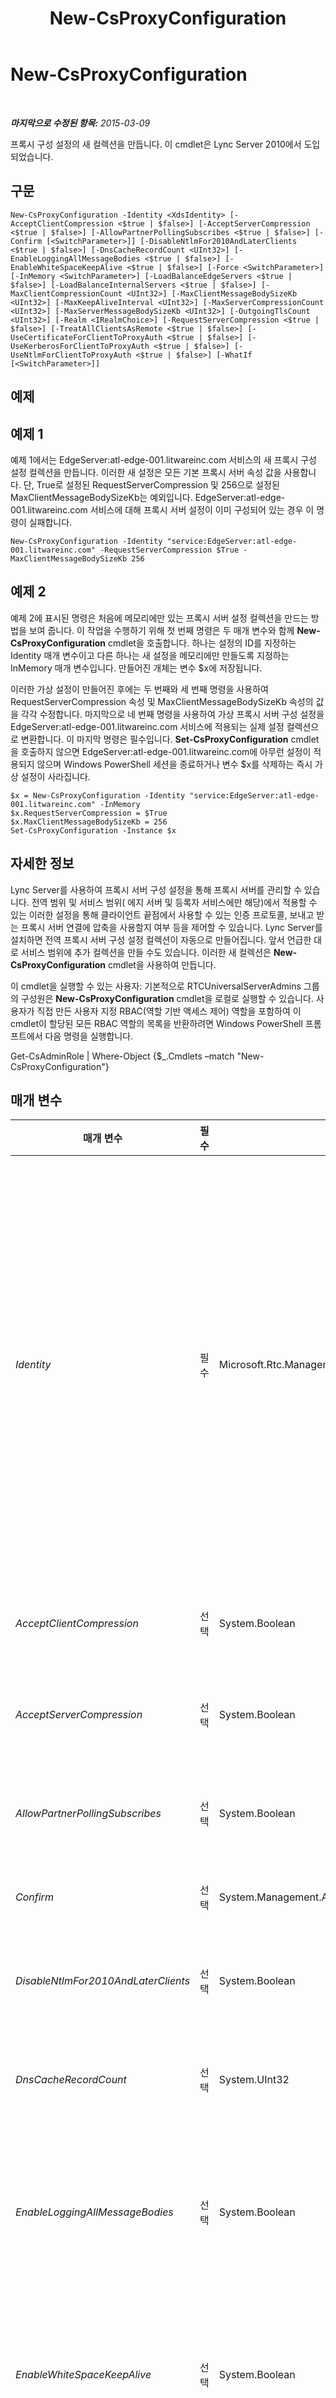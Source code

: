 ﻿---
title: New-CsProxyConfiguration
TOCTitle: New-CsProxyConfiguration
ms:assetid: 5133470e-1d77-4958-8844-a091336b2a3c
ms:mtpsurl: https://technet.microsoft.com/ko-kr/library/Gg398335(v=OCS.15)
ms:contentKeyID: 49303630
ms.date: 08/10/2015
mtps_version: v=OCS.15
ms.translationtype: HT
---

# New-CsProxyConfiguration

 

_**마지막으로 수정된 항목:** 2015-03-09_

프록시 구성 설정의 새 컬렉션을 만듭니다. 이 cmdlet은 Lync Server 2010에서 도입되었습니다.

## 구문

    New-CsProxyConfiguration -Identity <XdsIdentity> [-AcceptClientCompression <$true | $false>] [-AcceptServerCompression <$true | $false>] [-AllowPartnerPollingSubscribes <$true | $false>] [-Confirm [<SwitchParameter>]] [-DisableNtlmFor2010AndLaterClients <$true | $false>] [-DnsCacheRecordCount <UInt32>] [-EnableLoggingAllMessageBodies <$true | $false>] [-EnableWhiteSpaceKeepAlive <$true | $false>] [-Force <SwitchParameter>] [-InMemory <SwitchParameter>] [-LoadBalanceEdgeServers <$true | $false>] [-LoadBalanceInternalServers <$true | $false>] [-MaxClientCompressionCount <UInt32>] [-MaxClientMessageBodySizeKb <UInt32>] [-MaxKeepAliveInterval <UInt32>] [-MaxServerCompressionCount <UInt32>] [-MaxServerMessageBodySizeKb <UInt32>] [-OutgoingTlsCount <UInt32>] [-Realm <IRealmChoice>] [-RequestServerCompression <$true | $false>] [-TreatAllClientsAsRemote <$true | $false>] [-UseCertificateForClientToProxyAuth <$true | $false>] [-UseKerberosForClientToProxyAuth <$true | $false>] [-UseNtlmForClientToProxyAuth <$true | $false>] [-WhatIf [<SwitchParameter>]]

## 예제

## 예제 1

예제 1에서는 EdgeServer:atl-edge-001.litwareinc.com 서비스의 새 프록시 구성 설정 컬렉션을 만듭니다. 이러한 새 설정은 모든 기본 프록시 서버 속성 값을 사용합니다. 단, True로 설정된 RequestServerCompression 및 256으로 설정된 MaxClientMessageBodySizeKb는 예외입니다. EdgeServer:atl-edge-001.litwareinc.com 서비스에 대해 프록시 서버 설정이 이미 구성되어 있는 경우 이 명령이 실패합니다.

    New-CsProxyConfiguration -Identity "service:EdgeServer:atl-edge-001.litwareinc.com" -RequestServerCompression $True -MaxClientMessageBodySizeKb 256

## 예제 2

예제 2에 표시된 명령은 처음에 메모리에만 있는 프록시 서버 설정 컬렉션을 만드는 방법을 보여 줍니다. 이 작업을 수행하기 위해 첫 번째 명령은 두 매개 변수와 함께 **New-CsProxyConfiguration** cmdlet을 호출합니다. 하나는 설정의 ID를 지정하는 Identity 매개 변수이고 다른 하나는 새 설정을 메모리에만 만들도록 지정하는 InMemory 매개 변수입니다. 만들어진 개체는 변수 $x에 저장됩니다.

이러한 가상 설정이 만들어진 후에는 두 번째와 세 번째 명령을 사용하여 RequestServerCompression 속성 및 MaxClientMessageBodySizeKb 속성의 값을 각각 수정합니다. 마지막으로 네 번째 명령을 사용하여 가상 프록시 서버 구성 설정을 EdgeServer:atl-edge-001.litwareinc.com 서비스에 적용되는 실제 설정 컬렉션으로 변환합니다. 이 마지막 명령은 필수입니다. **Set-CsProxyConfiguration** cmdlet을 호출하지 않으면 EdgeServer:atl-edge-001.litwareinc.com에 아무런 설정이 적용되지 않으며 Windows PowerShell 세션을 종료하거나 변수 $x를 삭제하는 즉시 가상 설정이 사라집니다.

    $x = New-CsProxyConfiguration -Identity "service:EdgeServer:atl-edge-001.litwareinc.com" -InMemory
    $x.RequestServerCompression = $True 
    $x.MaxClientMessageBodySizeKb = 256
    Set-CsProxyConfiguration -Instance $x

## 자세한 정보

Lync Server를 사용하여 프록시 서버 구성 설정을 통해 프록시 서버를 관리할 수 있습니다. 전역 범위 및 서비스 범위( 에지 서버 및 등록자 서비스에만 해당)에서 적용할 수 있는 이러한 설정을 통해 클라이언트 끝점에서 사용할 수 있는 인증 프로토콜, 보내고 받는 프록시 서버 연결에 압축을 사용할지 여부 등을 제어할 수 있습니다. Lync Server를 설치하면 전역 프록시 서버 구성 설정 컬렉션이 자동으로 만들어집니다. 앞서 언급한 대로 서비스 범위에 추가 컬렉션을 만들 수도 있습니다. 이러한 새 컬렉션은 **New-CsProxyConfiguration** cmdlet을 사용하여 만듭니다.

이 cmdlet을 실행할 수 있는 사용자: 기본적으로 RTCUniversalServerAdmins 그룹의 구성원은 **New-CsProxyConfiguration** cmdlet을 로컬로 실행할 수 있습니다. 사용자가 직접 만든 사용자 지정 RBAC(역할 기반 액세스 제어) 역할을 포함하여 이 cmdlet이 할당된 모든 RBAC 역할의 목록을 반환하려면 Windows PowerShell 프롬프트에서 다음 명령을 실행합니다.

Get-CsAdminRole | Where-Object {$\_.Cmdlets –match "New-CsProxyConfiguration"}

## 매개 변수


<table>
<colgroup>
<col style="width: 25%" />
<col style="width: 25%" />
<col style="width: 25%" />
<col style="width: 25%" />
</colgroup>
<thead>
<tr class="header">
<th>매개 변수</th>
<th>필수</th>
<th>유형</th>
<th>설명</th>
</tr>
</thead>
<tbody>
<tr class="odd">
<td><p><em>Identity</em></p></td>
<td><p>필수</p></td>
<td><p>Microsoft.Rtc.Management.Xds.XdsIdentity</p></td>
<td><p>만들 프록시 서버 구성 설정의 고유한 식별자입니다. 프록시 서버 구성 설정은 서비스 범위에만 만들 수 있으며 에지 서버 및 등록자 서비스로 제한됩니다. 해당 서비스가 프록시 서버 설정의 컬렉션을 이미 호스트하는 경우 전역 범위에 설정을 만들 수 없으며, 마찬가지로 서비스 범위에도 설정을 만들 수 없습니다. 예를 들어 Registrar:atl-cs-001.litwareinc.com 서비스가 이미 프록시 서버 설정을 호스트하는 경우 해당 서비스의 새 설정을 만드는 모든 명령이 실패하게 됩니다.</p>
<p>새 프록시 서버 설정의 ID를 지정하려면 -Identity &quot;service:Registrar:atl-cs-001.litwareinc.com&quot;과 같은 구문을 사용합니다.</p></td>
</tr>
<tr class="even">
<td><p><em>AcceptClientCompression</em></p></td>
<td><p>선택</p></td>
<td><p>System.Boolean</p></td>
<td><p>True(기본값)로 설정된 경우 프록시 서버가 클라이언트 끝점에서 오는 모든 압축 요청을 허용하게 됩니다.</p></td>
</tr>
<tr class="odd">
<td><p><em>AcceptServerCompression</em></p></td>
<td><p>선택</p></td>
<td><p>System.Boolean</p></td>
<td><p>True(기본값)로 설정된 경우 프록시 서버가 다른 서버에서 오는 모든 압축 요청을 허용하게 됩니다.</p></td>
</tr>
<tr class="even">
<td><p><em>AllowPartnerPollingSubscribes</em></p></td>
<td><p>선택</p></td>
<td><p>System.Boolean</p></td>
<td><p>True로 설정하면 파트너 응용 프로그램이 정기적으로 서비스를 폴링하여 상태 변경 내용을 확인할 수 있습니다. 기본값은 False($False)입니다.</p></td>
</tr>
<tr class="odd">
<td><p><em>Confirm</em></p></td>
<td><p>선택</p></td>
<td><p>System.Management.Automation.SwitchParameter</p></td>
<td><p>명령을 실행하기 전에 확인 메시지를 표시합니다.</p></td>
</tr>
<tr class="even">
<td><p><em>DisableNtlmFor2010AndLaterClients</em></p></td>
<td><p>선택</p></td>
<td><p>System.Boolean</p></td>
<td><p>True로 설정된 경우 Lync에서 로그온하는 사용자가 Kerberos 프로토콜을 사용하여 인증해야 합니다. 기본값은 False입니다.</p></td>
</tr>
<tr class="odd">
<td><p><em>DnsCacheRecordCount</em></p></td>
<td><p>선택</p></td>
<td><p>System.UInt32</p></td>
<td><p>DNS 레코드 캐시에 유지할 수 있는 최대 레코드 수입니다. 기본값은 3000입니다.</p></td>
</tr>
<tr class="even">
<td><p><em>EnableLoggingAllMessageBodies</em></p></td>
<td><p>선택</p></td>
<td><p>System.Boolean</p></td>
<td><p>True로 설정하면 Microsoft Lync Server에서 모든 메신저 대화의 실제 내용을 기록합니다. 개인 정보 보호를 위해 메시지 내용은 대개 삭제되며 통신 끝점에 대한 정보만 로그 파일에 포함됩니다.</p>
<p>기본값은 False입니다.</p></td>
</tr>
<tr class="odd">
<td><p><em>EnableWhiteSpaceKeepAlive</em></p></td>
<td><p>선택</p></td>
<td><p>System.Boolean</p></td>
<td><p>True(기본값)로 설정하면 프록시 서버에서 클라이언트가 연결이 활성 상태임을 표시하기 위해 정기적으로 &quot;공백&quot; 메시지(내용이 없는 빈 메시지)를 보낼 것으로 예상합니다.</p></td>
</tr>
<tr class="even">
<td><p><em>Force</em></p></td>
<td><p>선택</p></td>
<td><p>System.Management.Automation.SwitchParameter</p></td>
<td><p>명령을 실행할 때 발생할 수 있는 심각하지 않은 오류 메시지를 표시하지 않습니다.</p></td>
</tr>
<tr class="odd">
<td><p><em>InMemory</em></p></td>
<td><p>선택</p></td>
<td><p>System.Management.Automation.SwitchParameter</p></td>
<td><p>개체를 실제로 영구 변경 사항으로 커밋하지 않고 개체 참조를 만듭니다. 이 매개 변수와 함께 호출된 이 cmdlet의 결과를 변수로 할당하면 개체 참조의 속성을 변경한 후 이 cmdlet과 일치하는 Set- cmdlet을 호출하여 해당 변경 사항을 커밋할 수 있습니다.</p></td>
</tr>
<tr class="even">
<td><p><em>LoadBalanceEdgeServers</em></p></td>
<td><p>선택</p></td>
<td><p>System.Boolean</p></td>
<td><p>True인 경우 에지 서버에 대한 요청에 소프트웨어 부하 분산이 적용됩니다. 기본값은 True($True)입니다.</p></td>
</tr>
<tr class="odd">
<td><p><em>LoadBalanceInternalServers</em></p></td>
<td><p>선택</p></td>
<td><p>System.Boolean</p></td>
<td><p>True인 경우 등록자 및 기타 내부 서버에 대한 요청에 소프트웨어 부하 분산이 적용됩니다. 기본값은 True($True)입니다.</p></td>
</tr>
<tr class="even">
<td><p><em>MaxClientCompressionCount</em></p></td>
<td><p>선택</p></td>
<td><p>System.UInt32</p></td>
<td><p>지정된 시간에 압축할 수 있는 클라이언트-서버 연결의 최대 수를 나타냅니다. 이 제한을 초과하면 연결이 더 이상 압축되지 않습니다. 압축 수는 0-65535(포함) 사이의 임의 정수 값으로 설정할 수 있습니다. 기본값은 15000입니다.</p></td>
</tr>
<tr class="odd">
<td><p><em>MaxClientMessageBodySizeKb</em></p></td>
<td><p>선택</p></td>
<td><p>System.UInt32</p></td>
<td><p>클라이언트 끝점에서 보내는 메시지 본문의 최대 허용 크기(킬로바이트)입니다. 기본값은 128입니다. 이는 본문 크기가 128KB보다 큰 메시지는 거부됨을 의미합니다. 클라이언트 메시지 본문 크기는 64-256(포함) 사이의 임의 정수 값으로 설정할 수 있습니다.</p></td>
</tr>
<tr class="even">
<td><p><em>MaxKeepAliveInterval</em></p></td>
<td><p>선택</p></td>
<td><p>System.UInt32</p></td>
<td><p>서버에서 클라이언트와의 연결이 아직 유효한지를 확인할 때까지 경과할 수 있는 시간을 분 단위로 지정합니다. 기본값은 20분입니다.</p></td>
</tr>
<tr class="odd">
<td><p><em>MaxServerCompressionCount</em></p></td>
<td><p>선택</p></td>
<td><p>System.UInt32</p></td>
<td><p>지정된 시간에 압축할 수 있는 서버-서버 연결의 최대 수를 나타냅니다. 이 제한을 초과하면 연결이 더 이상 압축되지 않습니다. 서버 압축 수는 0-65535(포함) 사이의 임의 정수 값으로 설정할 수 있습니다. 기본값은 1024입니다.</p></td>
</tr>
<tr class="even">
<td><p><em>MaxServerMessageBodySizeKb</em></p></td>
<td><p>선택</p></td>
<td><p>System.UInt32</p></td>
<td><p>다른 서버에서 보내는 메시지 본문의 최대 허용 크기(킬로바이트)입니다. 기본값은 5000이며 이는 본문 크기가 5000KB보다 큰 메시지가 거부됨을 의미합니다. 서버 메시지 본문 크기는 1000-20000(포함) 사이의 임의 정수 값으로 설정할 수 있습니다.</p></td>
</tr>
<tr class="odd">
<td><p><em>OutgoingTlsCount</em></p></td>
<td><p>선택</p></td>
<td><p>System.UInt32</p></td>
<td><p>각 내부 서버에 사용할 수 있는 최대 TLS(전송 계층 보안) 연결 수를 지정합니다. 최소 TLS 연결 수는 1이고 최대 수는 4입니다. 기본적으로 OutgoingTlsCount는 4로 설정됩니다.</p></td>
</tr>
<tr class="even">
<td><p><em>Realm</em></p></td>
<td><p>선택</p></td>
<td><p>Microsoft.Rtc.Management.WritableConfig.Settings.SipProxy.IRealmChoice</p></td>
<td><p>보안 자격 증명을 기본 프록시 서버 영역(SIP 통신 서비스) 또는 사용자 지정 영역 중 어디에서 처리할지 지정합니다. 사용자 지정 영역은 <strong>New-CsSipProxyCustom</strong> cmdlet을 사용하여 지정하고 만들어야 합니다.</p></td>
</tr>
<tr class="odd">
<td><p><em>RequestServerCompression</em></p></td>
<td><p>선택</p></td>
<td><p>System.Boolean</p></td>
<td><p>True(기본값)로 설정된 경우 프록시 서버에서 다른 서버로 나가는 모든 연결에 압축을 사용하도록 요청합니다.</p></td>
</tr>
<tr class="even">
<td><p><em>TreatAllClientsAsRemote</em></p></td>
<td><p>선택</p></td>
<td><p>System.Boolean</p></td>
<td><p>True로 설정된 경우 모든 클라이언트 연결이 액세스 에지 서비스를 실행하는 에지 서버를 통과하는 외부 연결인 것처럼 프록시 서버가 작동합니다. 기본값은 False입니다.</p></td>
</tr>
<tr class="odd">
<td><p><em>UseCertificateForClientToProxyAuth</em></p></td>
<td><p>선택</p></td>
<td><p>System.Boolean</p></td>
<td><p>True(기본값)로 설정된 경우 클라이언트 끝점에서 인증에 인증서를 사용할 수 있습니다.</p></td>
</tr>
<tr class="even">
<td><p><em>UseKerberosForClientToProxyAuth</em></p></td>
<td><p>선택</p></td>
<td><p>System.Boolean</p></td>
<td><p>True(기본값)로 설정된 경우 클라이언트 끝점에서 인증에 Kerberos 프로토콜을 사용할 수 있습니다. Kerberos는 NTLM보다 더 안전한 프로토콜이지만 클라이언트가 서버와 다른 영역에 속하는 경우에는 사용할 수 없습니다.</p></td>
</tr>
<tr class="odd">
<td><p><em>UseNtlmForClientToProxyAuth</em></p></td>
<td><p>선택</p></td>
<td><p>System.Boolean</p></td>
<td><p>True(기본값)로 설정된 경우 클라이언트 끝점에서 인증에 NTLM 프로토콜을 사용할 수 있습니다. NTLM은 Kerberos보다 덜 안전한 프로토콜이지만 클라이언트가 서버와 다른 도메인에 속하는 경우 NTLM을 사용할 수 있습니다. Kerberos 인증은 사용할 수 없습니다.</p></td>
</tr>
<tr class="even">
<td><p><em>WhatIf</em></p></td>
<td><p>선택</p></td>
<td><p>System.Management.Automation.SwitchParameter</p></td>
<td><p>명령을 실제로 실행하지 않고도 명령이 실행될 경우 발생할 수 있는 현상을 설명합니다.</p></td>
</tr>
</tbody>
</table>


## 입력 형식

없음. **New-CsProxyConfiguration** cmdlet은 파이프라인된 입력을 허용하지 않습니다.

## 반환 형식

**New-CsProxyConfiguration** cmdlet은 Microsoft.Rtc.Management.WritableConfig.Settings.SipProxy.ProxySettings 개체의 새 인스턴스를 만듭니다.

## 참고 항목

#### 기타 리소스

[Get-CsProxyConfiguration](get-csproxyconfiguration.md)  
[Remove-CsProxyConfiguration](remove-csproxyconfiguration.md)  
[Set-CsProxyConfiguration](set-csproxyconfiguration.md)

